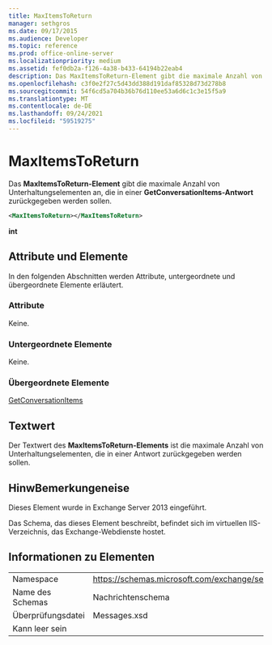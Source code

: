 ```yaml
---
title: MaxItemsToReturn
manager: sethgros
ms.date: 09/17/2015
ms.audience: Developer
ms.topic: reference
ms.prod: office-online-server
ms.localizationpriority: medium
ms.assetid: fef0db2a-f126-4a38-b433-64194b22eab4
description: Das MaxItemsToReturn-Element gibt die maximale Anzahl von Unterhaltungselementen an, die in einer GetConversationItems-Antwort zurückgegeben werden sollen.
ms.openlocfilehash: c3f0e2f27c5d43dd388d191daf85328d73d278b8
ms.sourcegitcommit: 54f6cd5a704b36b76d110ee53a6d6c1c3e15f5a9
ms.translationtype: MT
ms.contentlocale: de-DE
ms.lasthandoff: 09/24/2021
ms.locfileid: "59519275"
---
```

# <a name="maxitemstoreturn"></a>MaxItemsToReturn

Das **MaxItemsToReturn-Element** gibt die maximale Anzahl von Unterhaltungselementen an, die in einer **GetConversationItems-Antwort** zurückgegeben werden sollen. 
  
```XML
<MaxItemsToReturn></MaxItemsToReturn>
```

 **int**
## <a name="attributes-and-elements"></a>Attribute und Elemente

In den folgenden Abschnitten werden Attribute, untergeordnete und übergeordnete Elemente erläutert.
  
### <a name="attributes"></a>Attribute

Keine.
  
### <a name="child-elements"></a>Untergeordnete Elemente

Keine.
  
### <a name="parent-elements"></a>Übergeordnete Elemente

[GetConversationItems](getconversationitems.md)
  
## <a name="text-value"></a>Textwert

Der Textwert des **MaxItemsToReturn-Elements** ist die maximale Anzahl von Unterhaltungselementen, die in einer Antwort zurückgegeben werden sollen. 
  
## <a name="remarks"></a>HinwBemerkungeneise

Dieses Element wurde in Exchange Server 2013 eingeführt.
  
Das Schema, das dieses Element beschreibt, befindet sich im virtuellen IIS-Verzeichnis, das Exchange-Webdienste hostet.
  
## <a name="element-information"></a>Informationen zu Elementen

|||
|:-----|:-----|
|Namespace  <br/> |https://schemas.microsoft.com/exchange/services/2006/messages  <br/> |
|Name des Schemas  <br/> |Nachrichtenschema  <br/> |
|Überprüfungsdatei  <br/> |Messages.xsd  <br/> |
|Kann leer sein  <br/> ||
   

